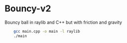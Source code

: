 # Bouncy-v2
Bouncy ball in raylib and C++ but with friction and gravity

```bash
    gcc main.cpp -o main -l raylib
    ./main
